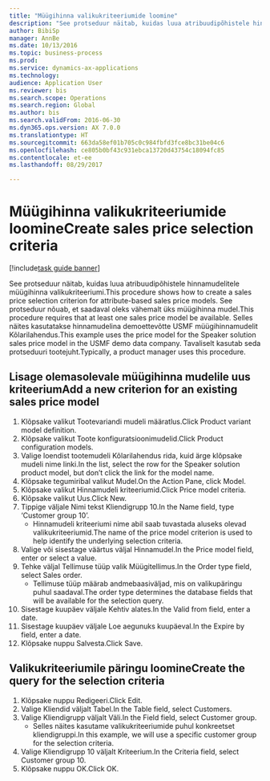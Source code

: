 ```yaml
--- 
title: "Müügihinna valikukriteeriumide loomine"
description: "See protseduur näitab, kuidas luua atribuudipõhistele hinnamudelitele müügihinna valikukriteeriumi."
author: BibiSp
manager: AnnBe
ms.date: 10/13/2016
ms.topic: business-process
ms.prod: 
ms.service: dynamics-ax-applications
ms.technology: 
audience: Application User
ms.reviewer: bis
ms.search.scope: Operations
ms.search.region: Global
ms.author: bis
ms.search.validFrom: 2016-06-30
ms.dyn365.ops.version: AX 7.0.0
ms.translationtype: HT
ms.sourcegitcommit: 663da58ef01b705c0c984fbfd3fce8bc31be04c6
ms.openlocfilehash: ce805b0bf43c931ebca13720d43754c18094fc85
ms.contentlocale: et-ee
ms.lasthandoff: 08/29/2017

---
```

# <a name="create-sales-price-selection-criteria"></a><span data-ttu-id="29ffb-103">Müügihinna valikukriteeriumide loomine</span><span class="sxs-lookup"><span data-stu-id="29ffb-103">Create sales price selection criteria</span></span>

[!include[task guide banner](../../includes/task-guide-banner.md)]

<span data-ttu-id="29ffb-104">See protseduur näitab, kuidas luua atribuudipõhistele hinnamudelitele müügihinna valikukriteeriumi.</span><span class="sxs-lookup"><span data-stu-id="29ffb-104">This procedure shows how to create a sales price selection criterion for attribute-based sales price models.</span></span> <span data-ttu-id="29ffb-105">See protseduur nõuab, et saadaval oleks vähemalt üks müügihinna mudel.</span><span class="sxs-lookup"><span data-stu-id="29ffb-105">This procedure requires that at least one sales price model be available.</span></span> <span data-ttu-id="29ffb-106">Selles näites kasutatakse hinnamudelina demoettevõtte USMF müügihinnamudelit Kõlarilahendus.</span><span class="sxs-lookup"><span data-stu-id="29ffb-106">This example uses the price model for the Speaker solution sales price model in the USMF demo data company.</span></span> <span data-ttu-id="29ffb-107">Tavaliselt kasutab seda protseduuri tootejuht.</span><span class="sxs-lookup"><span data-stu-id="29ffb-107">Typically, a product manager uses this procedure.</span></span>


## <a name="add-a-new-criterion-for-an-existing-sales-price-model"></a><span data-ttu-id="29ffb-108">Lisage olemasolevale müügihinna mudelile uus kriteerium</span><span class="sxs-lookup"><span data-stu-id="29ffb-108">Add a new criterion for an existing sales price model</span></span>
1. <span data-ttu-id="29ffb-109">Klõpsake valikut Tootevariandi mudeli määratlus.</span><span class="sxs-lookup"><span data-stu-id="29ffb-109">Click Product variant model definition.</span></span>
2. <span data-ttu-id="29ffb-110">Klõpsake valikut Toote konfiguratsioonimudelid.</span><span class="sxs-lookup"><span data-stu-id="29ffb-110">Click Product configuration models.</span></span>
3. <span data-ttu-id="29ffb-111">Valige loendist tootemudeli Kõlarilahendus rida, kuid ärge klõpsake mudeli nime linki.</span><span class="sxs-lookup"><span data-stu-id="29ffb-111">In the list, select the row for the Speaker solution product model, but don’t click the link for the model name.</span></span>
4. <span data-ttu-id="29ffb-112">Klõpsake tegumiribal valikut Mudel.</span><span class="sxs-lookup"><span data-stu-id="29ffb-112">On the Action Pane, click Model.</span></span>
5. <span data-ttu-id="29ffb-113">Klõpsake valikut Hinnamudeli kriteeriumid.</span><span class="sxs-lookup"><span data-stu-id="29ffb-113">Click Price model criteria.</span></span>
6. <span data-ttu-id="29ffb-114">Klõpsake valikut Uus.</span><span class="sxs-lookup"><span data-stu-id="29ffb-114">Click New.</span></span>
7. <span data-ttu-id="29ffb-115">Tippige väljale Nimi tekst Kliendigrupp 10.</span><span class="sxs-lookup"><span data-stu-id="29ffb-115">In the Name field, type ‘Customer group 10’.</span></span>
    * <span data-ttu-id="29ffb-116">Hinnamudeli kriteeriumi nime abil saab tuvastada aluseks olevad valikukriteeriumid.</span><span class="sxs-lookup"><span data-stu-id="29ffb-116">The name of the price model criterion is used to help identify the underlying selection criteria.</span></span>  
8. <span data-ttu-id="29ffb-117">Valige või sisestage väärtus väljal Hinnamudel.</span><span class="sxs-lookup"><span data-stu-id="29ffb-117">In the Price model field, enter or select a value.</span></span>
9. <span data-ttu-id="29ffb-118">Tehke väljal Tellimuse tüüp valik Müügitellimus.</span><span class="sxs-lookup"><span data-stu-id="29ffb-118">In the Order type field, select Sales order.</span></span>
    * <span data-ttu-id="29ffb-119">Tellimuse tüüp määrab andmebaasiväljad, mis on valikupäringu puhul saadaval.</span><span class="sxs-lookup"><span data-stu-id="29ffb-119">The order type determines the database fields that will be available for the selection query.</span></span>  
10. <span data-ttu-id="29ffb-120">Sisestage kuupäev väljale Kehtiv alates.</span><span class="sxs-lookup"><span data-stu-id="29ffb-120">In the Valid from field, enter a date.</span></span>
11. <span data-ttu-id="29ffb-121">Sisestage kuupäev väljale Loe aegunuks kuupäeval.</span><span class="sxs-lookup"><span data-stu-id="29ffb-121">In the Expire by field, enter a date.</span></span>
12. <span data-ttu-id="29ffb-122">Klõpsake nuppu Salvesta.</span><span class="sxs-lookup"><span data-stu-id="29ffb-122">Click Save.</span></span>

## <a name="create-the-query-for-the-selection-criteria"></a><span data-ttu-id="29ffb-123">Valikukriteeriumile päringu loomine</span><span class="sxs-lookup"><span data-stu-id="29ffb-123">Create the query for the selection criteria</span></span>
1. <span data-ttu-id="29ffb-124">Klõpsake nuppu Redigeeri.</span><span class="sxs-lookup"><span data-stu-id="29ffb-124">Click Edit.</span></span>
2. <span data-ttu-id="29ffb-125">Valige Kliendid väljalt Tabel.</span><span class="sxs-lookup"><span data-stu-id="29ffb-125">In the Table field, select Customers.</span></span> 
3. <span data-ttu-id="29ffb-126">Valige Kliendigrupp väljalt Väli.</span><span class="sxs-lookup"><span data-stu-id="29ffb-126">In the Field field, select Customer group.</span></span>
    * <span data-ttu-id="29ffb-127">Selles näites kasutame valikukriteeriumide puhul konkreetset kliendigruppi.</span><span class="sxs-lookup"><span data-stu-id="29ffb-127">In this example, we will use a specific customer group for the selection criteria.</span></span>  
4. <span data-ttu-id="29ffb-128">Valige Kliendigrupp 10 väljalt Kriteerium.</span><span class="sxs-lookup"><span data-stu-id="29ffb-128">In the Criteria field, select Customer group 10.</span></span> 
5. <span data-ttu-id="29ffb-129">Klõpsake nuppu OK.</span><span class="sxs-lookup"><span data-stu-id="29ffb-129">Click OK.</span></span>


